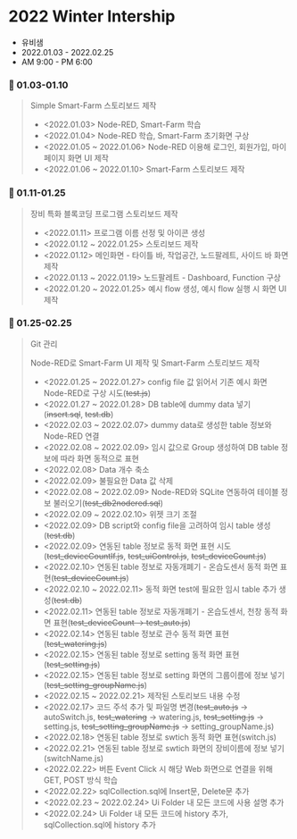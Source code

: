 # 2022 Winter Intership

- 유비샘   
- 2022.01.03 - 2022.02.25   
- AM 9:00 - PM 6:00

### :file_folder: 01.03-01.10
> Simple Smart-Farm 스토리보드 제작
> - <2022.01.03> Node-RED, Smart-Farm 학습
> - <2022.01.04> Node-RED 학습, Smart-Farm 초기화면 구상
> - <2022.01.05 ~ 2022.01.06> Node-RED 이용해 로그인, 회원가입, 마이페이지 화면 UI 제작
> - <2022.01.06 ~ 2022.01.10> Smart-Farm 스토리보드 제작

### :file_folder: 01.11-01.25
> 장비 특화 블록코딩 프로그램 스토리보드 제작
> - <2022.01.11> 프로그램 이름 선정 및 아이콘 생성
> - <2022.01.12 ~ 2022.01.25> 스토리보드 제작
> - <2022.01.12> 메인화면 - 타이틀 바, 작업공간, 노드팔레트, 사이드 바 화면 제작
> - <2022.01.13 ~ 2022.01.19> 노드팔레트 - Dashboard, Function 구상
> - <2022.01.20 ~ 2022.01.25> 예시 flow 생성, 예시 flow 실행 시 화면 UI 제작

### :file_folder: 01.25-02.25
> Git 관리
>
> Node-RED로 Smart-Farm UI 제작 및 Smart-Farm 스토리보드 제작
> - <2022.01.25 ~ 2022.01.27> config file 값 읽어서 기존 예시 화면 Node-RED로 구상 시도(~~test.js~~)
> - <2022.01.27 ~ 2022.01.28> DB table에 dummy data 넣기(~~insert.sql~~, ~~test.db~~)
> - <2022.02.03 ~ 2022.02.07> dummy data로 생성한 table 정보와 Node-RED 연결
> - <2022.02.08 ~ 2022.02.09> 임시 값으로 Group 생성하여 DB table 정보에 따라 화면 동적으로 표현
> - <2022.02.08> Data 개수 축소
> - <2022.02.09> 불필요한 Data 값 삭제
> - <2022.02.08 ~ 2022.02.09> Node-RED와 SQLite 연동하여 테이블 정보 불러오기(~~test_db2nodered.sql~~)
> - <2022.02.09 ~ 2022.02.10> 위젯 크기 조절
> - <2022.02.09> DB script와 config file을 고려하여 임시 table 생성(~~test.db~~)
> - <2022.02.09> 연동된 table 정보로 동적 화면 표현 시도(~~test_deviceCountIf.js~~, ~~test_uiControl.js~~, ~~test_deviceCount.js~~)
> - <2022.02.10> 연동된 table 정보로 자동개폐기 - 온습도센서 동적 화면 표현(~~test_deviceCount.js~~)
> - <2022.02.10 ~ 2022.02.11> 동적 화면 test에 필요한 임시 table 추가 생성(~~test.db~~)
> - <2022.02.11> 연동된 table 정보로 자동개폐기 - 온습도센서, 천창 동적 화면 표현(~~test_deviceCount -> test_auto.js~~)
> - <2022.02.14> 연동된 table 정보로 관수 동적 화면 표현(~~test_watering.js~~)
> - <2022.02.15> 연동된 table 정보로 setting 동적 화면 표현(~~test_setting.js~~)
> - <2022.02.15> 연동된 table 정보로 setting 화면의 그룹이름에 정보 넣기(~~test_setting_groupName.js~~)
> - <2022.02.15 ~ 2022.02.21> 제작된 스토리보드 내용 수정
> - <2022.02.17> 코드 주석 추가 및 파일명 변경(~~test_auto.js~~ -> autoSwitch.js, ~~test_watering~~ -> watering.js, ~~test_setting.js~~ -> setting.js, ~~test_setting_groupName.js~~ -> setting_groupName.js)
> - <2022.02.18> 연동된 table 정보로 swtich 동적 화면 표현(switch.js)
> - <2022.02.21> 연동된 table 정보로 swtich 화면의 장비이름에 정보 넣기(switchName.js)
> - <2022.02.22> 버튼 Event Click 시 해당 Web 화면으로 연결을 위해 GET, POST 방식 학습
> - <2022.02.22> sqlCollection.sql에 Insert문, Delete문 추가
> - <2022.02.23 ~ 2022.02.24> Ui Folder 내 모든 코드에 사용 설명 추가
> - <2022.02.24> Ui Folder 내 모든 코드에 history 추가, sqlCollection.sql에 history 추가
